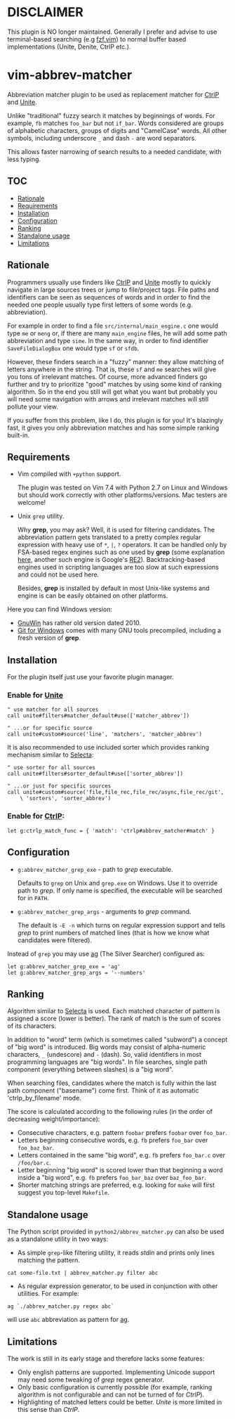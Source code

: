 DISCLAIMER
==========

This plugin is NO longer maintained. Generally I prefer and advise to use terminal-based searching (e.g [fzf.vim](https://github.com/junegunn/fzf.vim)) to 
normal buffer based implementations (Unite, Denite, CtrlP etc.).

vim-abbrev-matcher
==================

Abbreviation matcher plugin to be used as replacement matcher for [CtrlP] and
[Unite].

Unlike "traditional" fuzzy search it matches by beginnings of words. For
example, `fb` matches `foo_bar` but not `if_bar`. Words considered are groups of
alphabetic characters, groups of digits and "CamelCase" words. All other symbols,
including underscore `_` and dash `-` are word separators.

This allows faster narrowing of search results to a needed candidate, with less
typing.


TOC
-----------------

- [Rationale](#rationale)
- [Requirements](#requirements)
- [Installation](#installation)
- [Configuration](#configuration)
- [Ranking](#ranking)
- [Standalone usage](#standalone)
- [Limitations](#limitations)


Rationale
---------

Programmers usually use finders like [CtrlP] and [Unite] mostly to quickly
navigate in large sources trees or jump to file/project tags. File paths and
identifiers can be seen as sequences of words and in order to find the needed
one people usually type first letters of some words (e.g. abbreviation).

For example in order to find a file `src/internal/main_engine.c` one would type
`me` or `meng` or, if there are many `main_engine` files, he will add some path
abbreviation and type `sime`. In the same way, in order to find identifier
`SaveFileDialogBox` one would type `sf` or `sfdb`.

However, these finders search in a "fuzzy" manner: they allow matching of
letters anywhere in the string. That is, these `sf` and `me` searches will give
you tons of irrelevant matches. Of course, more advanced finders go further and
try to prioritize "good" matches by using some kind of ranking algorithm. So in
the end you still will get what you want but probably you will need some
navigation with arrows and irrelevant matches will still pollute your view.

If you suffer from this problem, like I do, this plugin is for you! It's
blazingly fast, it gives you only abbreviation matches and has some simple
ranking built-in.


Requirements
------------
 - Vim compiled with `+python` support.

   The plugin was tested on Vim 7.4 with Python 2.7 on Linux and Windows but
   should work correctly with other platforms/versions. Mac testers are welcome!

 - Unix `grep` utility.

   Why **grep**, you may ask? Well, it is used for filtering candidates.  The
   abbreviation  pattern gets translated to a pretty complex regular expression
   with heavy use of `*`, `|`, `?` operators. It can be handled only by
   FSA-based regex engines such as one used by **grep** (some explanation
   [here](https://swtch.com/~rsc/regexp/regexp1.html), another such engine is
   Google's [RE2]). Backtracking-based engines used in scripting languages are
   too slow at such expressions and could not be used here.

   Besides, **grep** is installed by default in most Unix-like systems and
   engine is can be easily obtained on other platforms.

Here you can find Windows version:

- [GnuWin](http://sourceforge.net/projects/gnuwin32/files/grep/2.5.4/) has
rather old version dated 2010.
- [Git for Windows](https://git-scm.com/download/win) comes with many GNU tools
precompiled, including a fresh version of **grep**.


Installation
------------

For the plugin itself just use your favorite plugin manager.

### Enable for [Unite]
```vim
" use matcher for all sources
call unite#filters#matcher_default#use(['matcher_abbrev'])

" ...or for specific source
call unite#custom#source('line', 'matchers', 'matcher_abbrev')
```

It is also recommended to use included sorter which provides ranking mechanism
similar to [Selecta]:
```vim
" use sorter for all sources
call unite#filters#sorter_default#use(['sorter_abbrev'])

" ...or just for specific sources
call unite#custom#source('file,file_rec,file_rec/async,file_rec/git',
    \ 'sorters', 'sorter_abbrev')
```

### Enable for [CtrlP]:
```vim
let g:ctrlp_match_func = { 'match': 'ctrlp#abbrev_matcher#match' }
```


Configuration
-------------

- `g:abbrev_matcher_grep_exe` - path to *grep* executable.

  Defaults to `grep` on Unix and `grep.exe` on Windows. Use it to override path
  to *grep*. If only name is specified, the executable will be searched for in
  `PATH`.

- `g:abbrev_matcher_grep_args` - arguments to *grep* command.

  The default is `-E -n` which turns on regular expression support and tells
  *grep* to print numbers of matched lines (that is how we know what candidates
  were filtered).

Instead of `grep` you may use [ag] (The Silver Searcher) configured as:
```vim
let g:abbrev_matcher_grep_exe = 'ag'
let g:abbrev_matcher_grep_args = '--numbers'
```


Ranking
-------

Algorithm similar to [Selecta] is used. Each matched character of pattern is
assigned a score (lower is better). The rank of match is the sum of scores of
its characters.

In addition to "word" term (which is sometimes called "subword") a concept of
"big word" is introduced. Big words may consist of alpha-numeric characters, `_`
(undescore) and `-` (dash). So, valid identifiers in most programming languages
are "big words". In file searches, single path component (everything between
slashes) is a "big word".

When searching files, candidates where the match is fully within the last path
component ("basename") come first. Think of it as automatic
'ctrlp_by_filename' mode.

The score is calculated according to the following rules (in the order of
decreasing weight/importance):

* Consecutive characters, e.g. pattern `foobar` prefers `foobar` over `foo_bar`.
* Letters beginning consecutive words, e.g. `fb` prefers `foo_bar` over
  `foo_baz_bar`.
* Letters contained in the same "big word", e.g. `fb` prefers `foo_bar.c` over
  `/foo/bar.c`.
* Letter beginning "big word" is scored lower than that beginning a word inside
  a "big word", e.g. `fb` prefers `foo_bar_baz` over `baz_foo_bar`.
* Shorter matching strings are preferred, e.g. looking for `make` will first
  suggest you top-level `Makefile`.


Standalone usage
----------------
The Python script provided in `python2/abbrev_matcher.py` can also be used as a
standalone utility in two ways:

- As simple `grep`-like filtering utility, it reads *stdin* and prints only
lines matching the pattern.

```
cat some-file.txt | abbrev_matcher.py filter abc
```

- As regular expression generator, to be used in conjunction with other
utilities. For example:
```
ag `./abbrev_matcher.py regex abc`
```
will use `abc` abbreviation as pattern for [ag].


Limitations
-----------

The work is still in its early stage and therefore lacks some features:

- Only english patterns are supported. Implementing Unicode support may need
  some tweaking of *grep* regex generator.
- Only basic configuration is currently possible (for example, ranking algorithm
  is not configurable and can not be turned of for *CtrlP*).
- Highlighting of matched letters could be better. *Unite* is more limited in
  this  sense than *CtrlP*.


[CtrlP]: https://github.com/ctrlpvim/ctrlp.vim
[Unite]: https://github.com/Shougo/unite.vim
[Selecta]: https://github.com/garybernhardt/selecta
[RE2]: https://en.wikipedia.org/wiki/RE2_(software)
[ag]: http://geoff.greer.fm/ag/

